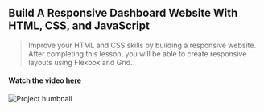 ## Build A Responsive Dashboard Website With HTML, CSS, and JavaScript

> Improve your HTML and CSS skills by building a responsive website. After completing this lesson, you will be able to create responsive layouts using Flexbox and Grid.

#### Watch the video [here]()

![Project humbnail](/CPanel.png)
